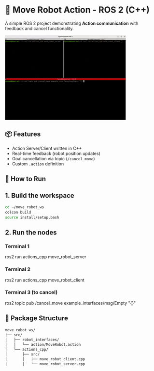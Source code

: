 # 🤖 Move Robot Action - ROS 2 (C++)

A simple ROS 2 project demonstrating **Action communication** with feedback and cancel functionality.

![demo](demo.gif)

## 📦 Features

- Action Server/Client written in C++
- Real-time feedback (robot position updates)
- Goal cancellation via topic (`/cancel_move`)
- Custom `.action` definition

## 🧪 How to Run

## 1. Build the workspace

```bash
cd ~/move_robot_ws
colcon build
source install/setup.bash
```

## 2. Run the nodes

### Terminal 1
ros2 run actions_cpp move_robot_server

### Terminal 2
ros2 run actions_cpp move_robot_client

### Terminal 3 (to cancel)
ros2 topic pub /cancel_move example_interfaces/msg/Empty "{}"

## 📁 Package Structure
```
move_robot_ws/
├── src/
│   ├── robot_interfaces/
│   │   └── action/MoveRobot.action
│   └── actions_cpp/
│       ├── src/
│       │   ├── move_robot_client.cpp
│       │   └── move_robot_server.cpp
```

